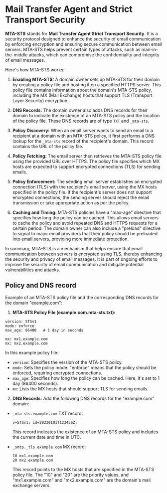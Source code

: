 # Mail Transfer Agent and Strict Transport Security
__MTA-STS__ stands for __Mail Transfer Agent Strict Transport Security__. It is a security protocol designed to enhance the security of email communication by enforcing encryption and ensuring secure communication between email servers. MTA-STS helps prevent certain types of attacks, such as man-in-the-middle attacks, which can compromise the confidentiality and integrity of email messages.

Here's how MTA-STS works:

1. **Enabling MTA-STS:** A domain owner sets up MTA-STS for their domain by creating a policy file and hosting it on a specified HTTPS server. This policy file contains information about the domain's MTA-STS policy, including the MX (Mail Exchange) hosts that support TLS (Transport Layer Security) encryption.

2. **DNS Records:** The domain owner also adds DNS records for their domain to indicate the existence of an MTA-STS policy and the location of the policy file. These DNS records are of type `TXT` and `_mta-sts`.

3. **Policy Discovery:** When an email server wants to send an email to a recipient at a domain with an MTA-STS policy, it first performs a DNS lookup for the `_mta-sts` record of the recipient's domain. This record contains the URL of the policy file.

4. **Policy Fetching:** The email server then retrieves the MTA-STS policy file using the provided URL over HTTPS. The policy file specifies which MX hosts are expected to support encrypted connections (TLS) for sending emails.

5. **Policy Enforcement:** The sending email server establishes an encrypted connection (TLS) with the recipient's email server, using the MX hosts specified in the policy file. If the recipient's server does not support encrypted connections, the sending server should reject the email transmission or take appropriate action as per the policy.

6. **Caching and Timing:** MTA-STS policies have a "max-age" directive that specifies how long the policy can be cached. This allows email servers to cache the policy and avoid repeated DNS and HTTPS requests for a certain period. The domain owner can also include a "preload" directive to signal to major email providers that their policy should be preloaded into email servers, providing more immediate protection.

In summary, MTA-STS is a mechanism that helps ensure that email communication between servers is encrypted using TLS, thereby enhancing the security and privacy of email messages. It is part of ongoing efforts to improve the security of email communication and mitigate potential vulnerabilities and attacks.

## Policy and DNS record

Example of an MTA-STS policy file and the corresponding DNS records for the domain "example.com":

1. **MTA-STS Policy File (example.com.mta-sts.txt):**
```
version: STSv1
mode: enforce
max_age: 86400   # 1 day in seconds

mx: mx1.example.com
mx: mx2.example.com
```

In this example policy file:
- `version`: Specifies the version of the MTA-STS policy.
- `mode`: Sets the policy mode. "enforce" means that the policy should be enforced, requiring encrypted connections.
- `max_age`: Specifies how long the policy can be cached. Here, it's set to 1 day (86400 seconds).
- `mx`: Lists the MX hosts that should support TLS for sending emails.

2. **DNS Records:**
Add the following DNS records for the "example.com" domain:

- `_mta-sts.example.com` TXT record:
  ```
  v=STSv1; id=20230101T123456Z;
  ```
  This record indicates the existence of an MTA-STS policy and includes the current date and time in UTC.

- `_smtp._tls.example.com` MX record:
  ```
  10 mx1.example.com
  20 mx2.example.com
  ```
  This record points to the MX hosts that are specified in the MTA-STS policy file. The "10" and "20" are the priority values, and "mx1.example.com" and "mx2.example.com" are the domain's mail exchange servers.
